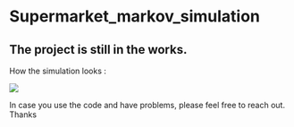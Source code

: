 # Supermarket_markov_simulation


## The project is still in the works. 

How the simulation looks :

![](https://github.com/padawanabhi/Supermarket_markov_simulation/blob/main/Supermarket_simulation.gif)


In case you use the code and have problems, please feel free to reach out. Thanks


